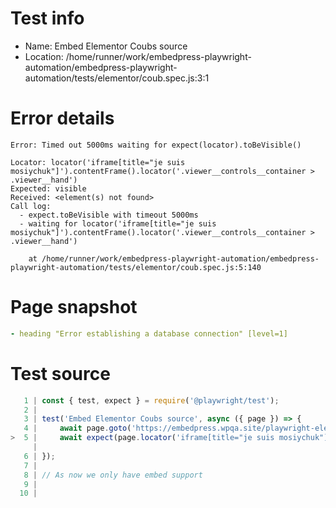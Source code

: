 # Test info

- Name: Embed Elementor Coubs source
- Location: /home/runner/work/embedpress-playwright-automation/embedpress-playwright-automation/tests/elementor/coub.spec.js:3:1

# Error details

```
Error: Timed out 5000ms waiting for expect(locator).toBeVisible()

Locator: locator('iframe[title="je suis mosiychuk"]').contentFrame().locator('.viewer__controls__container > .viewer__hand')
Expected: visible
Received: <element(s) not found>
Call log:
  - expect.toBeVisible with timeout 5000ms
  - waiting for locator('iframe[title="je suis mosiychuk"]').contentFrame().locator('.viewer__controls__container > .viewer__hand')

    at /home/runner/work/embedpress-playwright-automation/embedpress-playwright-automation/tests/elementor/coub.spec.js:5:140
```

# Page snapshot

```yaml
- heading "Error establishing a database connection" [level=1]
```

# Test source

```ts
   1 | const { test, expect } = require('@playwright/test');
   2 |
   3 | test('Embed Elementor Coubs source', async ({ page }) => {
   4 |     await page.goto('https://embedpress.wpqa.site/playwright-elementor/el-coub/');
>  5 |     await expect(page.locator('iframe[title="je suis mosiychuk"]').contentFrame().locator('.viewer__controls__container > .viewer__hand')).toBeVisible();
     |                                                                                                                                            ^ Error: Timed out 5000ms waiting for expect(locator).toBeVisible()
   6 | });
   7 |
   8 | // As now we only have embed support
   9 |
  10 |
```